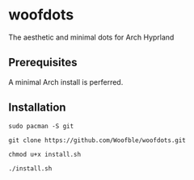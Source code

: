 # woofdots
The aesthetic and minimal dots for Arch Hyprland

## Prerequisites
A minimal Arch install is perferred.

## Installation
```shell
sudo pacman -S git
```
```shell
git clone https://github.com/Woofble/woofdots.git
```
```shell
chmod u+x install.sh
```
```shell
./install.sh
```
